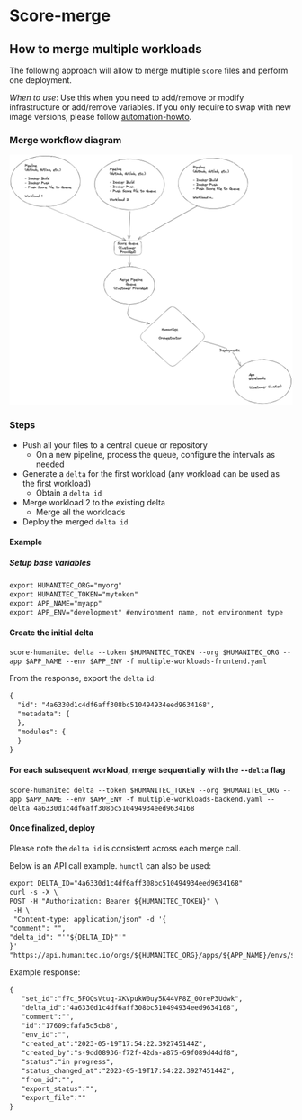 # Score-merge
## How to merge multiple workloads

The following approach will allow to merge multiple `score` files and perform one deployment.

*When to use*: Use this when you need to add/remove or modify infrastructure or add/remove variables. If you only require to swap with new image versions, please follow [automation-howto](../automation-howto).

### Merge workflow diagram
![Merge Workflow](images/merge-workflow.png)

### Steps
- Push all your files to a central queue or repository
    - On a new pipeline, process the queue, configure the intervals as needed
- Generate a `delta` for the first workload (any workload can be used as the first workload)
    - Obtain a `delta id`
- Merge workload 2 to the existing delta
    - Merge all the workloads
- Deploy the merged `delta id`

#### Example

##### Setup base variables
```
export HUMANITEC_ORG="myorg"
export HUMANITEC_TOKEN="mytoken"
export APP_NAME="myapp"
export APP_ENV="development" #environment name, not environment type
```
#### Create the initial delta
```
score-humanitec delta --token $HUMANITEC_TOKEN --org $HUMANITEC_ORG --app $APP_NAME --env $APP_ENV -f multiple-workloads-frontend.yaml
```
From the response, export the `delta` `id`:
```
{
  "id": "4a6330d1c4df6aff308bc510494934eed9634168",
  "metadata": {
  },
  "modules": {
  }
}
```
#### For each subsequent workload, merge sequentially with the `--delta` flag
```
score-humanitec delta --token $HUMANITEC_TOKEN --org $HUMANITEC_ORG --app $APP_NAME --env $APP_ENV -f multiple-workloads-backend.yaml --delta 4a6330d1c4df6aff308bc510494934eed9634168
```
#### Once finalized, deploy
Please note the `delta id` is consistent across each merge call.

Below is an API call example. `humctl` can also be used:

```
export DELTA_ID="4a6330d1c4df6aff308bc510494934eed9634168"
curl -s -X \
POST -H "Authorization: Bearer ${HUMANITEC_TOKEN}" \
 -H \
 "Content-type: application/json" -d '{
"comment": "",
"delta_id": "'"${DELTA_ID}"'"
}' "https://api.humanitec.io/orgs/${HUMANITEC_ORG}/apps/${APP_NAME}/envs/${APP_ENV}/deploys"

```

Example response:

```
{
   "set_id":"f7c_5FOQsVtuq-XKVpukW0uy5K44VP8Z_0OreP3Udwk",
   "delta_id":"4a6330d1c4df6aff308bc510494934eed9634168",
   "comment":"",
   "id":"17609cfafa5d5cb8",
   "env_id":"",
   "created_at":"2023-05-19T17:54:22.392745144Z",
   "created_by":"s-9dd08936-f72f-42da-a875-69f089d44df8",
   "status":"in progress",
   "status_changed_at":"2023-05-19T17:54:22.392745144Z",
   "from_id":"",
   "export_status":"",
   "export_file":""
}
```
